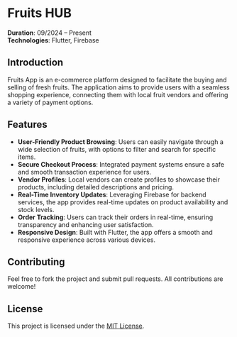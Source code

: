 # Fruits HUB  
**Duration**: 09/2024 – Present  
**Technologies**: Flutter, Firebase  

## Introduction
Fruits App is an e-commerce platform designed to facilitate the buying and selling of fresh fruits. The application aims to provide users with a seamless shopping experience, connecting them with local fruit vendors and offering a variety of payment options.

## Features
- **User-Friendly Product Browsing**: Users can easily navigate through a wide selection of fruits, with options to filter and search for specific items.
- **Secure Checkout Process**: Integrated payment systems ensure a safe and smooth transaction experience for users.
- **Vendor Profiles**: Local vendors can create profiles to showcase their products, including detailed descriptions and pricing.
- **Real-Time Inventory Updates**: Leveraging Firebase for backend services, the app provides real-time updates on product availability and stock levels.
- **Order Tracking**: Users can track their orders in real-time, ensuring transparency and enhancing user satisfaction.
- **Responsive Design**: Built with Flutter, the app offers a smooth and responsive experience across various devices.

## Contributing
Feel free to fork the project and submit pull requests. All contributions are welcome!

## License
This project is licensed under the [MIT License](https://opensource.org/licenses/MIT).
